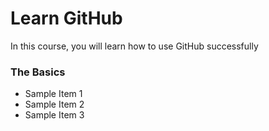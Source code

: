 # Learn GitHub
In this course, you will learn how to use GitHub successfully

### The Basics
* Sample Item 1
* Sample Item 2
* Sample Item 3
